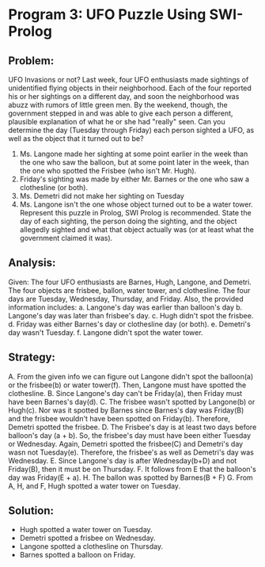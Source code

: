 # Program 3: UFO Puzzle Using SWI-Prolog

## Problem:
 UFO Invasions or not? Last week, four UFO enthusiasts made sightings of unidentified flying objects in their neighborhood. Each of the four reported his or her sightings on a different day, and soon the neighborhood was abuzz with rumors of little green men. By the weekend, though, the government stepped in and was able to give each person a different, plausible explanation of what he or she had "really" seen. Can you determine the day (Tuesday through Friday) each person sighted a UFO, as well as the object that it turned out to be?
  1. Ms. Langone made her sighting at some point earlier in the week than the one who saw the balloon, but at some point later in the week, than the one who spotted the Frisbee (who isn't Mr. Hugh).
  2. Friday's sighting was made by either Mr. Barnes or the one who saw a clothesline (or both).
  3. Ms. Demetri did not make her sighting on Tuesday
  4. Ms. Langone isn't the one whose object turned out to be a water tower.
 Represent this puzzle in Prolog, SWI Prolog is recommended. State the day of each sighting, the person doing the sighting, and the object allegedly sighted and what that object actually was (or at least what the government claimed it was).

## Analysis: 
 Given:
  The four UFO enthusiasts are Barnes, Hugh, Langone, and Demetri.
  The four objects are frisbee, ballon, water tower, and clothesline.
  The four days are Tuesday, Wednesday, Thursday, and Friday.
 Also, the provided information includes:
  a. Langone's day was earlier than balloon's day
  b. Langone's day was later than frisbee's day.
  c. Hugh didn't spot the frisbee.
  d. Friday was either Barnes's day or clothesline day (or both).
  e. Demetri's day wasn't Tuesday.
  f. Langone didn't spot the water tower.

## Strategy: 
 A. From the given info we can figure out Langone didn't spot the balloon(a) or the frisbee(b) or water tower(f). Then, Langone must have spotted the clothesline. 
 B. Since Langone's day can't be Friday(a), then Friday must have been Barnes's day(d).
 C. The frisbee wasn't spotted by Langone(b) or Hugh(c). Nor was it spotted by Barnes since Barnes's day was Friday(B) and the frisbee wouldn't have been spotted on Friday(b). Therefore, Demetri spotted the frisbee. 
 D. The Frisbee's day is at least two days before balloon's day (a + b). So, the frisbee's day must have been either Tuesday or Wednesday. Again, Demetri spotted the frisbee(C) and Demetri's day wasn not Tuesday(e). Therefore, the frisbee's as well as Demetri's day was Wednesday. 
 E. Since Langone's day is after Wednesday(b+D) and not Friday(B), then it must be on Thursday.
 F. It follows from E that the balloon's day was Friday(E + a).
 H. The ballon was spotted by Barnes(B + F)
 G. From A, H, and F, Hugh spotted a water tower on Tuesday.

## Solution:
 - Hugh spotted a water tower on Tuesday.
 - Demetri spotted a frisbee on Wednesday.
 - Langone spotted a clothesline on Thursday.
 - Barnes spotted a balloon on Friday.
